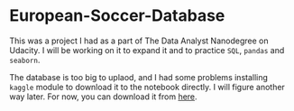 # European-Soccer-Database

This was a project I had as a part of The Data Analyst Nanodegree on Udacity. I will be working on it to expand it and to practice `SQL`, `pandas` and `seaborn`.

The database is too big to uplaod, and I had some problems installing `kaggle` module to download it to the notebook directly. I will figure another way later. For now, you can download it from [here](https://www.kaggle.com/hugomathien/soccer). 

